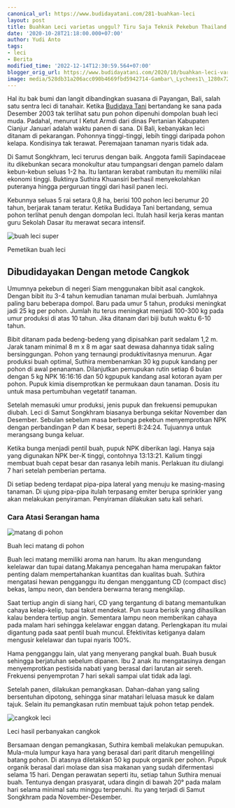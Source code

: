 ```yaml
---
canonical_url: https://www.budidayatani.com/281-buahkan-leci
layout: post
title: Buahkan Leci varietas unggul? Tiru Saja Teknik Pekebun Thailand
date: '2020-10-28T21:18:00.000+07:00'
author: Yudi Anto
tags:
- leci
- Berita
modified_time: '2022-12-14T12:30:59.564+07:00'
blogger_orig_url: https://www.budidayatani.com/2020/10/buahkan-leci-varietas-unggul-tiru-saja.html
image: media/528db31a206acc090b4669fbd5942714-Gambar\_Lychees1\_1280x720.jpg
---
```

Hal itu bak bumi dan langit dibandingkan suasana di Payangan, Bali, salah satu sentra leci di tanahair. Ketika [Budidaya Tani](http://budidayatani.com/) bertandang ke sana pada Desember 2003 tak terlihat satu pun pohon dipenuhi dompolan buah leci muda. Padahal, menurut I Ketut Armdi dari dinas Pertanian Kabupaten Cianjur Januari adalah waktu panen di sana. Di Bali, kebanyakan leci ditanam di pekarangan. Pohonnya tinggi-tinggi, lebih tinggi daripada pohon kelapa. Kondisinya tak terawat. Peremajaan tanaman nyaris tidak ada.

 Di Samut Songkhram, leci terurus dengan baik. Anggota famili Sapindaceae itu dikebunkan secara monokultur atau tumpangsari dengan pamelo dalam kebun-kebun seluas 1-2 ha. Itu lantaran kerabat rambutan itu memiliki nilai ekonomi tinggi. Buktinya Suthira Khuansiri berhasil menyekolahkan puteranya hingga perguruan tinggi dari hasil panen leci.

 Kebunnya seluas 5 rai setara 0,8 ha, berisi 100 pohon leci berumur 20 tahun, berjarak tanam teratur. Ketika Budidaya Tani bertandang, semua pohon terlihat penuh dengan dompolan leci. Itulah hasil kerja keras mantan guru Sekolah Dasar itu merawat secara intensif.

 ![buah leci super](https://blogger.googleusercontent.com/img/b/R29vZ2xl/AVvXsEhcA17WGbA-GDnWnKY1n76D0f8xIwywa0slrCvVJ4JfODmo3DYFC6foIq0oB7ZKNiIUSvwQyNXdA62B8UUDy8h98XN_udWBxCGwfHCm_p4b5B-jurs7W-TFWMJXZp0dM8dfLj5kSpXxPap_/s0/Gambar_Lychees1_1280x720.jpg "buah leci kualitas unggul") 

Pemetikan buah leci

## Dibudidayakan Dengan metode Cangkok

 Umumnya pekebun di negeri Siam menggunakan bibit asal cangkok. Dengan bibit itu 3-4 tahun kemudian tanaman mulai berbuah. Jumlahnya paling baru beberapa dompol. Baru pada umur 5 tahun, produksi meningkat jadi 25 kg per pohon. Jumlah itu terus meningkat menjadi 100-300 kg pada umur produksi di atas 10 tahun. Jika ditanam dari biji butuh waktu 6-10 tahun.

 Bibit ditanam pada bedeng-bedeng yang dipisahkan parit sedalam 1,2 m. Jarak tanam minimal 8 m x 8 m agar saat dewasa dahannya tidak saling bersinggungan. Pohon yang ternaungi produktivitasnya menurun. Agar produksi buah optimal, Suthira membenamkan 30 kg pupuk kandang per pohon di awal penanaman. Dilanjutkan pemupukan rutin setiap 6 bulan dengan 5 kg NPK 16:16:16 dan 50 kgpupuk kandang asal kotoran ayam per pohon. Pupuk kimia disemprotkan ke permukaan daun tanaman. Dosis itu untuk masa pertumbuhan vegetatif tanaman.

 Setelah memasuki umur produksi, jenis pupuk dan frekuensi pemupukan diubah. Leci di Samut Songkhram biasanya berbunga sekitar November dan Desember. Sebulan sebelum masa berbunga pekebun menyemprotkan NPK dengan perbandingan P dan K besar, seperti 8:24:24. Tujuannya untuk merangsang bunga keluar.

 Ketika bunga menjadi pentil buah, pupuk NPK diberikan lagi. Hanya saja yang digunakan NPK ber-K tinggi, contohnya 13:13:21. Kalium tinggi membuat buah cepat besar dan rasanya lebih manis. Perlakuan itu diulangi 7 hari setelah pemberian pertama.

 Di setiap bedeng terdapat pipa-pipa lateral yang menuju ke masing-masing tanaman. Di ujung pipa-pipa itulah terpasang emiter berupa sprinkler yang akan melakukan penyiraman. Penyiraman dilakukan satu kali sehari.

 ### Cara Atasi Serangan hama

 ![matang di pohon](https://blogger.googleusercontent.com/img/b/R29vZ2xl/AVvXsEibqgJTNEDHW7e0N5Ei8fpybam1KkpRiS5F60tywG_shKOwaI4j4qbWTmZIQlDxMj1m4rjs-koKxz57VGgzWxpyRzqrvKEYzHJ-B6-L6NviZGLFbsJv3zPZc18asnHZq00CZ-R_MFBLDxbK/s0/Gambar_Lychees_1280x720.jpg "pohon leci") 

Buah leci matang di pohon

Buah leci matang memiliki aroma nan harum. Itu akan mengundang kelelawar dan tupai datang.Makanya pencegahan hama merupakan faktor penting dalam mempertahankan kuantitas dan kualitas buah. Suthira mengatasi hewan pengganggu itu dengan menggantung CD (compact disc) bekas, lampu neon, dan bendera berwarna terang mengkilap.

 Saat tertiup angin di siang hari, CD yang tergantung di batang memantulkan cahaya kelap-kelip, tupai takut mendekat. Pun suara berisik yang dihasilkan kalau bendera tertiup angin. Sementara lampu neon memberikan cahaya pada malam hari sehingga kelelawar enggan datang. Perlengkapan itu mulai digantung pada saat pentil buah muncul. Efektivitas ketiganya dalam mengusir kelelawar dan tupai nyaris 100%.

 Hama pengganggu lain, ulat yang menyerang pangkal buah. Buah busuk sehingga berjatuhan sebelum dipanen. Ibu 2 anak itu mengatasinya dengan menyemprotkan pestisida nabati yang berasal dari larutan air sereh. Frekuensi penyemprotan 7 hari sekali sampai ulat tidak ada lagi.

 Setelah panen, dilakukan pemangkasan. Dahan-dahan yang saling bersentuhan dipotong, sehingga sinar matahari leluasa masuk ke dalam tajuk. Selain itu pemangkasan rutin membuat tajuk pohon tetap pendek.

 ![cangkok leci](https://blogger.googleusercontent.com/img/b/R29vZ2xl/AVvXsEjpm7ns7PqJe0WMv7T2IkXSQ8sVoOXCFjHosKSFdwLHgBv3qpWSvr3QFvsg2nLgt705ehRoT0Ondpr8zeP6tjeDCA37n8e9jcS-0TTPY4pOhclcMVWyjiIi7AjFGVhJd6m5-kPPhtR0BWOe/s0/Gambar_Lychees3_1280x720.jpg "buah leci cangkok") 

Leci hasil perbanyakan cangkok

Bersamaan dengan pemangkasan, Suthira kembali melakukan pemupukan. Mula-mula lumpur kaya hara yang berasal dari parit ditaruh mengelilingi batang pohon. Di atasnya diletakkan 50 kg pupuk organik per pohon. Pupuk organik berasal dari molase dan sisa makanan yang sudah difermentasi selama 15 hari. Dengan perawatan seperti itu, setiap tahun Suthira menuai buah. Tentunya dengan prasyarat, udara dingin di bawah 20° pada malam hari selama minimal satu minggu terpenuhi. Itu yang terjadi di Samut Songkhram pada November-Desember. 

